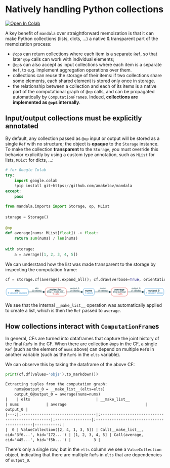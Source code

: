 # Natively handling Python collections
<a href="https://colab.research.google.com/github/amakelov/mandala/blob/master/mandala/docs_notebooks/05_collections.ipynb"> 
  <img src="https://colab.research.google.com/assets/colab-badge.svg" alt="Open In Colab"/> </a>

A key benefit of `mandala` over straightforward memoization is that it can make
Python collections (lists, dicts, ...) a native & transparent part of the
memoization process:

- `@op`s can return collections where each item is a separate `Ref`, so that
later `@op` calls can work with individual elements;
- `@op`s can also accept as input collections where each item is a separate
`Ref`, to e.g. implement aggregation operations over them.
- collections can reuse the storage of their items: if two collections share
some elements, each shared element is stored only once in storage.
- the relationship between a collection and each of its items is a native part
of the computational graph of `@op` calls, and can be propagated automatically
by `ComputationFrame`s. Indeed, **collections are implemented as `@op`s
internally**.

## Input/output collections must be explicitly annotated
By default, any collection passed as `@op` input or output will be stored as a
single `Ref` with no structure; the object is **opaque** to the `Storage`
instance. To make the collection **transparent** to the `Storage`, you must
override this behavior explicitly by using a custom type annotation, such as
`MList` for lists, `MDict` for dicts, ...:


```python
# for Google Colab
try:
    import google.colab
    !pip install git+https://github.com/amakelov/mandala
except:
    pass
```


```python
from mandala.imports import Storage, op, MList

storage = Storage()

@op
def average(nums: MList[float]) -> float:
    return sum(nums) / len(nums)

with storage:
    a = average([1, 2, 3, 4, 5])
```

We can understand how the list was made transparent to the storage by inspecting
the computation frame:


```python
cf = storage.cf(average).expand_all(); cf.draw(verbose=True, orientation='LR')
```


    
![svg](05_collections_files/05_collections_5_0.svg)
    


We see that the internal `__make_list__` operation was automatically applied to
create a list, which is then the `Ref` passed to `average`. 

## How collections interact with `ComputationFrame`s
In general, CFs are turned into dataframes that capture the joint history of the
final `Ref`s in the CF. When there are collection `@op`s in the CF, a single
`Ref` (such as the element of `nums` above) can depend on multiple `Ref`s in
another variable (such as the `Ref`s in the `elts` variable).

We can observe this by taking the dataframe of the above CF:


```python
print(cf.df(values='objs').to_markdown())
```

    Extracting tuples from the computation graph:
        nums@output_0 = __make_list__(elts=elts)
        output_0@output_0 = average(nums=nums)
    |    | elts                             | __make_list__                                   | nums            | average                                   |   output_0 |
    |---:|:---------------------------------|:------------------------------------------------|:----------------|:------------------------------------------|-----------:|
    |  0 | ValueCollection([2, 4, 1, 3, 5]) | Call(__make_list__, cid='3f6...', hid='172...') | [1, 2, 3, 4, 5] | Call(average, cid='445...', hid='f5b...') |          3 |


There's only a single row, but in the `elts` column we see a `ValueCollection`
object, indicating that there are multiple `Ref`s in `elts` that are
dependencies of `output_0`.
